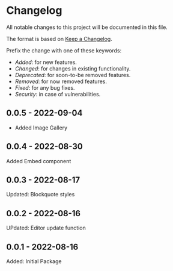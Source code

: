 <!---

------ FOLLOW THESE WHILE ADDING AN ENTRY ------

** Add BREAKING keyword in bold for changes which could potentially break the component, eg: **BREAKING**.
** Enclose a prop name in double backticks, eg: `menuType`.
** Represent a version as second level heading and write the version number inside a square bracket, eg: ##  [3.3.2].

--->
# Changelog

All notable changes to this project will be documented in this file.

The format is based on [Keep a Changelog](https://keepachangelog.com/en/1.0.0/).

Prefix the change with one of these keywords:

- *Added*: for new features.
- *Changed*: for changes in existing functionality.
- *Deprecated*: for soon-to-be removed features.
- *Removed*: for now removed features.
- *Fixed*: for any bug fixes.
- *Security*: in case of vulnerabilities.

## 0.0.5 - 2022-09-04

- Added Image Gallery

## 0.0.4 - 2022-08-30

Added Embed component

## 0.0.3 - 2022-08-17

Updated: Blockquote styles

## 0.0.2 - 2022-08-16

UPdated: Editor update function

## 0.0.1 - 2022-08-16

Added: Initial Package
